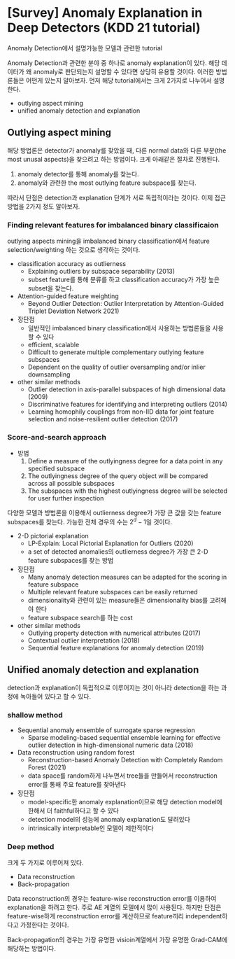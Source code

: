 # [Survey] Anomaly Explanation in Deep Detectors (KDD 21 tutorial)


Anomaly Detection에서 설명가능한 모델과 관련한 tutorial

<!--more-->
Anomaly Detection과 관련한 분야 중 하나로 anomaly explanation이 있다. 해당 데이터가 왜 anomaly로 판단되는지 설명할 수 있다면 상당히 유용할 것이다. 이러한 방법론들은 어떤게 있는지 알아보자. 먼저 해당 tutorial에서는 크게 2가지로 나누어서 설명한다.
- outlying aspect mining
- unified anomaly detection and explanation

## Outlying aspect mining
해당 방법론은 detector가 anomaly를 찾았을 때, 다른 normal data와 다른 부분(the most unusal aspects)을 찾으려고 하는 방법이다. 크게 아래같은 절차로 진행된다.
1. anomaly detector를 통해 anomaly를 찾는다.
2. anomaly와 관련한 the most outlying feature subspace를 찾는다.

따라서 단점은 detection과 explanation 단계가 서로 독립적이라는 것이다. 이제 접근방법을 2가지 정도 알아보자.

### Finding relevant features for imbalanced binary classificaion
outlying aspects mining을 imbalanced binary classification에서 feature selection/weighting 하는 것으로 생각하는 것이다.
- classification accuracy as outlierness
  - Explaining outliers by subspace separability (2013)
  - subset feature를 통해 분류를 하고 classification accuracy가 가장 높은 subset을 찾는다.
- Attention-guided feature weighting
  - Beyond Outlier Detection: Outlier Interpretation by Attention-Guided Triplet Deviation Network 2021)
- 장단점
  - 일반적인 imbalanced binary classification에서 사용하는 방법론들을 사용할 수 있다
  - efficient, scalable
  - Difficult to generate multiple complementary outlying feature subspaces
  - Dependent on the quality of outlier oversampling and/or inlier downsampling
- other similar methods
  - Outlier detection in axis-parallel subspaces of high dimensional data (2009)
  - Discriminative features for identifying and interpreting outliers (2014)
  - Learning homophily couplings from non-IID data for joint feature selection and noise-resilient outlier detection (2017)
  
### Score-and-search approach
- 방법
    1. Define a measure of the outlyingness degree for a data point in any specified subspace
    2. The outlyingness degree of the query object will be compared across all possible subspaces
    3. The subspaces with the highest outlyingness degree will be selected for user further inspection

다양한 모델과 방법론을 이용해서 outlierness degree가 가장 큰 값을 갖는 feature subspaces를 찾는다. 가능한 전체 경우의 수는 $2^d - 1$일 것이다.

- 2-D pictorial explanation
  - LP-Explain: Local Pictorial Explanation for Outliers (2020)
  - a set of detected anomalies의 outlierness degree가 가장 큰 2-D feature subspaces를 찾는 방법
- 장단점
  - Many anomaly detection measures can be adapted for the scoring in feature subspace
  - Multiple relevant feature subspaces can be easily returned
  - dimensionality와 관련이 있는 measure들은 dimensionality bias를 고려해야 한다
  - feature subspace search를 하는 cost
- other similar methods
  - Outlying property detection with numerical attributes (2017)
  - Contextual outlier interpretation (2018)
  - Sequential feature explanations for anomaly detection (2019)

## Unified anomaly detection and explanation
detection과 explanation이 독립적으로 이루어지는 것이 아니라 detection을 하는 과정에 녹아들어 있다고 할 수 있다.

### shallow method
- Sequential anomaly ensemble of surrogate sparse regression
  - Sparse modeling-based sequential ensemble learning for effective outlier detection in high-dimensional numeric data (2018)
- Data reconstruction using random forest
  - Reconstruction-based Anomaly Detection with Completely Random Forest (2021)
  - data space를 random하게 나누면서 tree들을 만들어서 reconstruction error를 통해 주요 feature를 찾아낸다
- 장단점
  - model-specific한 anomaly explanation이므로 해당 detection model에 한해서 더 faithful하다고 할 수 있다
  - detection model의 성능에 anomaly explanation도 달려있다
  - intrinsically interpretable인 모델이 제한적이다

### Deep method
크게 두 가지로 이루어져 있다.
- Data reconstruction
- Back-propagation

Data reconstruction의 경우는 feature-wise reconstruction error를 이용하여 explanation을 하려고 한다. 주로 AE 계열의 모델에서 많이 사용된다. 하지만 단점은 feature-wise하게 reconstruction error를 계산하므로 feature끼리 independent하다고 가정한다는 것이다.

Back-propagation의 경우는 가장 유명한 visioin계열에서 가장 유명한 Grad-CAM에 해당하는 방법이다.
